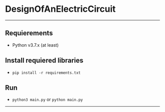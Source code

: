 # DesignOfAnElectricCircuit

---

## Requierements

* Python v3.7.x (at least)

## Install requiered libraries

* `pip install -r requirements.txt`

## Run

* `python3 main.py` or `python main.py`

---
